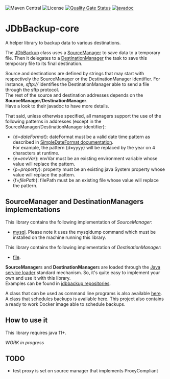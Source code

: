 ![Maven Central](https://img.shields.io/maven-central/v/com.fathzer/jdbbackup-core)
![License](https://img.shields.io/badge/license-Apache%202.0-brightgreen.svg)
[![Quality Gate Status](https://sonarcloud.io/api/project_badges/measure?project=jdbbackup_jdbbackup-core&metric=alert_status)](https://sonarcloud.io/summary/new_code?id=jdbbackup_jdbbackup-core)
[![javadoc](https://javadoc.io/badge2/com.fathzer/jdbbackup-core/javadoc.svg)](https://javadoc.io/doc/com.fathzer/jdbbackup-core)

# JDbBackup-core
A helper library to backup data to various destinations.

The [JDbBackup](https://javadoc.io/doc/com.fathzer/jdbbackup/com/fathzer/jdbbackup/JDbBackup.html) class uses a [SourceManager](https://javadoc.io/doc/com.fathzer/jdbbackup/com/fathzer/jdbbackup/SourceManager.html) to save data to a temporary file. Then it delegates to a [DestinationManager](https://javadoc.io/doc/com.fathzer/jdbbackup/com/fathzer/jdbbackup/DestinationManager.html) the task to save this temporary file to its final destination.

Source and destinations are defined by strings that may start with respectively the SourceManager or the DestinationManager identifier. For instance, *sftp://* identifies the DestinationManager able to send a file through the sftp protocol.  
The rest of the source and destination addresses depends on the **SourceManager**/**DestinationManager**.  
Have a look to their javadoc to have more details.

That said, unless otherwise specified, all managers support the use of the following patterns in addresses (except in the SourceManager/DestinationManager identifier):  
- {d=*dateFormat*}: dateFormat must be a valid date time pattern as described in [SimpleDateFormat documentation](https://docs.oracle.com/en/java/javase/11/docs/api/java.base/java/text/SimpleDateFormat.html).  
For example, the pattern {d=yyyy} will be replaced by the year on 4 characters at runtime.
- {e=*envVar*}: envVar must be an existing environment variable whose value will replace the pattern.
- {p=*property*}: property must be an existing java System property whose value will replace the pattern.
- {f=*filePath*}: filePath must be an existing file whose value will replace the pattern.

## SourceManager and DestinationManagers implementations

This library contains the following implementation of *SourceManager*:  
* [mysql](https://javadoc.io/doc/com.fathzer/jdbbackup/com/fathzer/jdbbackup/sources/MySQLDumper.html). Please note it uses the mysqldump command which must be installed on the machine running this library.

This library contains the following implementation of *DestinationManager*:  
* [file](https://javadoc.io/doc/com.fathzer/jdbbackup/com/fathzer/jdbbackup/managers/local/FileManager.html).

**SourceManager**s and **DestinationManager**s are loaded through the [Java service loader](https://docs.oracle.com/en/java/javase/11/docs/api/java.base/java/util/ServiceLoader.html) standard mechanism. So, it's quite easy to implement your own and use it with this library.  
Examples can be found in [jdbbackup repositories](https://github.com/jdbbackup).

A class that can be used as command line programs is also available [here](https://github.com/jdbbackup/jdbbackup-cli).  
A class that schedules backups is available [here](https://github.com/jdbbackup/jdbbackup-docker). This project also contains a ready to work Docker image able to schedule backups.

## How to use it
This library requires java 11+.

*WORK in progress*

## TODO
- test proxy is set on source manager that implements ProxyCompliant
